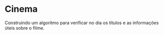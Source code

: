 # Cinema
Construindo um algoritmo para verificar no dia os títulos e as informações úteis
sobre o filme.
